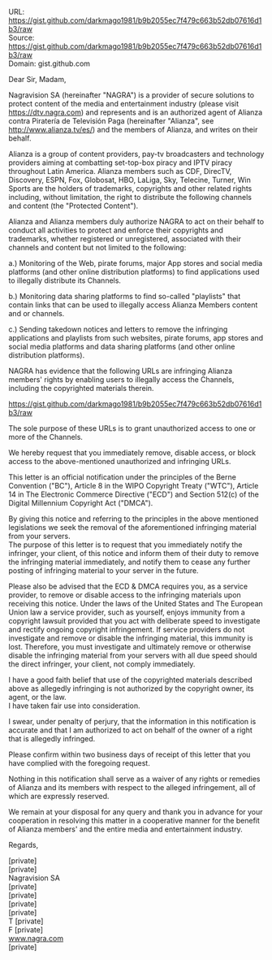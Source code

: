 URL: https://gist.github.com/darkmago1981/b9b2055ec7f479c663b52db07616d1b3/raw  
Source: https://gist.github.com/darkmago1981/b9b2055ec7f479c663b52db07616d1b3/raw  
Domain: gist.github.com

Dear Sir, Madam,

Nagravision SA (hereinafter "NAGRA") is a provider of secure solutions to protect content of the media and entertainment industry (please visit https://dtv.nagra.com) and represents and is an authorized agent of Alianza contra Piratería de Televisión Paga (hereinafter "Alianza", see http://www.alianza.tv/es/) and the members of Alianza, and writes on their behalf.

Alianza is a group of content providers, pay-tv broadcasters and technology providers aiming at combatting set-top-box piracy and IPTV piracy throughout Latin America. Alianza members such as CDF, DirecTV, Discovery, ESPN, Fox, Globosat, HBO, LaLiga, Sky, Telecine, Turner, Win Sports are the holders of trademarks, copyrights and other related rights including, without limitation, the right to distribute the following channels and content (the "Protected Content").

Alianza and Alianza members duly authorize NAGRA to act on their behalf to conduct all activities to protect and enforce their copyrights and trademarks, whether registered or unregistered, associated with their channels and content but not limited to the following:

a.) Monitoring of the Web, pirate forums, major App stores and social media platforms (and other online distribution platforms) to find applications used to illegally distribute its Channels.

b.) Monitoring data sharing platforms to find so-called "playlists" that contain links that can be used to illegally access Alianza Members content and or channels.

c.) Sending takedown notices and letters to remove the infringing applications and playlists from such websites, pirate forums, app stores and social media platforms and data sharing platforms (and other online distribution platforms).

NAGRA has evidence that the following URLs are infringing Alianza members' rights by enabling users to illegally access the Channels, including the copyrighted materials therein.

https://gist.github.com/darkmago1981/b9b2055ec7f479c663b52db07616d1b3/raw

The sole purpose of these URLs is to grant unauthorized access to one or more of the Channels.

We hereby request that you immediately remove, disable access, or block access to the above-mentioned unauthorized and infringing URLs.

This letter is an official notification under the principles of the Berne Convention ("BC"), Article 8 in the WIPO Copyright Treaty ("WTC"), Article 14 in The Electronic Commerce Directive ("ECD") and Section 512(c) of the Digital Millennium Copyright Act ("DMCA").

By giving this notice and referring to the principles in the above mentioned legislations we seek the removal of the aforementioned infringing material from your servers.  
The purpose of this letter is to request that you immediately notify the infringer, your client, of this notice and inform them of their duty to remove the infringing material immediately, and notify them to cease any further posting of infringing material to your server in the future.

Please also be advised that the ECD & DMCA requires you, as a service provider, to remove or disable access to the infringing materials upon receiving this notice. Under the laws of the United States and The European Union law a service provider, such as yourself, enjoys immunity from a copyright lawsuit provided that you act with deliberate speed to investigate and rectify ongoing copyright infringement. If service providers do not investigate and remove or disable the infringing material, this immunity is lost. Therefore, you must investigate and ultimately remove or otherwise disable the infringing material from your servers with all due speed should the direct infringer, your client, not comply immediately.

I have a good faith belief that use of the copyrighted materials described above as allegedly infringing is not authorized by the copyright owner, its agent, or the law.  
I have taken fair use into consideration.

I swear, under penalty of perjury, that the information in this notification is accurate and that I am authorized to act on behalf of the owner of a right that is allegedly infringed.

Please confirm within two business days of receipt of this letter that you have complied with the foregoing request.

Nothing in this notification shall serve as a waiver of any rights or remedies of Alianza and its members with respect to the alleged infringement, all of which are expressly reserved.

We remain at your disposal for any query and thank you in advance for your cooperation in resolving this matter in a cooperative manner for the benefit of Alianza members' and the entire media and entertainment industry.

Regards,

[private]  
[private]  
Nagravision SA  
[private]  
[private]  
[private]  
[private]  
T [private]  
F [private]  
www.nagra.com  
[private]  
